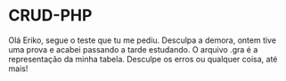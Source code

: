 # CRUD-PHP
Olá Eriko, segue o teste que tu me pediu. Desculpa a demora, ontem tive uma prova e acabei passando a tarde estudando.
O arquivo .gra é a representação da minha tabela. 
Desculpe os erros ou qualquer coisa, até mais! 
